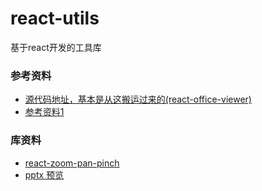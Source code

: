 # react-utils
基于react开发的工具库

### 参考资料

- [源代码地址，基本是从这搬运过来的(react-office-viewer)](https://github.com/react-office-viewer/react-office-viewer)
- [参考资料1](https://github.com/houqiangxie/ux-fileviewer)

### 库资料

- [react-zoom-pan-pinch](https://www.npmjs.com/package/react-zoom-pan-pinch?activeTab=readme)
- [pptx 预览](https://pptx.js.org/index.html)
